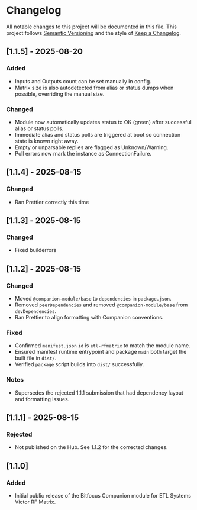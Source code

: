 # Changelog

All notable changes to this project will be documented in this file.
This project follows [Semantic Versioning](https://semver.org/) and the style of [Keep a Changelog](https://keepachangelog.com/en/1.1.0/).

## [1.1.5] - 2025-08-20

### Added

- Inputs and Outputs count can be set manually in config.
- Matrix size is also autodetected from alias or status dumps when possible, overriding the manual size.

### Changed

- Module now automatically updates status to OK (green) after successful alias or status polls.
- Immediate alias and status polls are triggered at boot so connection state is known right away.
- Empty or unparsable replies are flagged as Unknown/Warning.
- Poll errors now mark the instance as ConnectionFailure.

## [1.1.4] - 2025-08-15

### Changed

- Ran Prettier correctly this time

## [1.1.3] - 2025-08-15

### Changed

- Fixed builderrors

## [1.1.2] - 2025-08-15

### Changed

- Moved `@companion-module/base` to `dependencies` in `package.json`.
- Removed `peerDependencies` and removed `@companion-module/base` from `devDependencies`.
- Ran Prettier to align formatting with Companion conventions.

### Fixed

- Confirmed `manifest.json` `id` is `etl-rfmatrix` to match the module name.
- Ensured manifest runtime entrypoint and package `main` both target the built file in `dist/`.
- Verified `package` script builds into `dist/` successfully.

### Notes

- Supersedes the rejected 1.1.1 submission that had dependency layout and formatting issues.

## [1.1.1] - 2025-08-15

### Rejected

- Not published on the Hub. See 1.1.2 for the corrected changes.

## [1.1.0]

### Added

- Initial public release of the Bitfocus Companion module for ETL Systems Victor RF Matrix.
